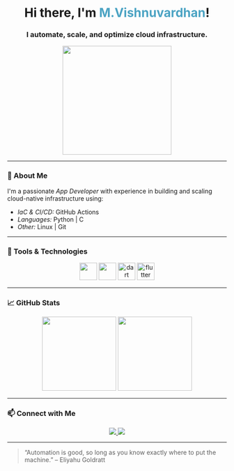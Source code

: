 <!-- Profile README for GitHub: M.Vishnuvardhan -->

<h1 align="center">Hi there, I'm <span style="color:#4BA3C3">M.Vishnuvardhan</span>!</h1>
<h3 align="center">I automate, scale, and optimize cloud infrastructure.</h3>

<p align="center">
  <img src="https://media.giphy.com/media/2IudUHdI075HL02Pkk/giphy.gif" width="250" />
</p>

---

### 🚀 About Me
I'm a passionate *App Developer* with experience in building and scaling cloud-native infrastructure using:

- *IaC & CI/CD:* GitHub Actions
- *Languages:* Python | C
- *Other:* Linux | Git

---

### 🔧 Tools & Technologies

<p align="center">

  <img src="https://cdn.jsdelivr.net/gh/devicons/devicon/icons/python/python-original.svg" width="40" />
  <img src="https://cdn.jsdelivr.net/gh/devicons/devicon/icons/linux/linux-original.svg" width="40" />
  <img src="https://www.vectorlogo.zone/logos/dartlang/dartlang-icon.svg" alt="dart" width="40" />
  <img src="https://www.vectorlogo.zone/logos/flutterio/flutterio-icon.svg" alt="flutter" width="40" />
</p>

---

### 📈 GitHub Stats

<p align="center">
  <img src="https://github-readme-stats.vercel.app/api?username=your-github-username&show_icons=true&theme=tokyonight" height="170" />
  <img src="https://github-readme-stats.vercel.app/api/top-langs/?username=your-github-username&layout=compact&theme=tokyonight" height="170"/>
</p>

---

### 📫 Connect with Me

<p align="center">
  <a href="https://www.linkedin.com/in/your-linkedin/" target="https://www.linkedin.com/in/vishnu-vardhan-913420334">
    <img src="https://img.shields.io/badge/LinkedIn-blue?style=for-the-badge&logo=linkedin" />
  </a>
  <a href="mailto:vishnuvardhan46h@gmail.com">
    <img src="https://img.shields.io/badge/Email-grey?style=for-the-badge&logo=gmail" />
  </a>
</p>

---

> “Automation is good, so long as you know exactly where to put the machine.” – Eliyahu Goldratt

